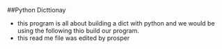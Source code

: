 ##Python Dicttionay 

* this program is all about building a dict with python and we would be using the following thio build our program.
* this read me file was edited by prosper
